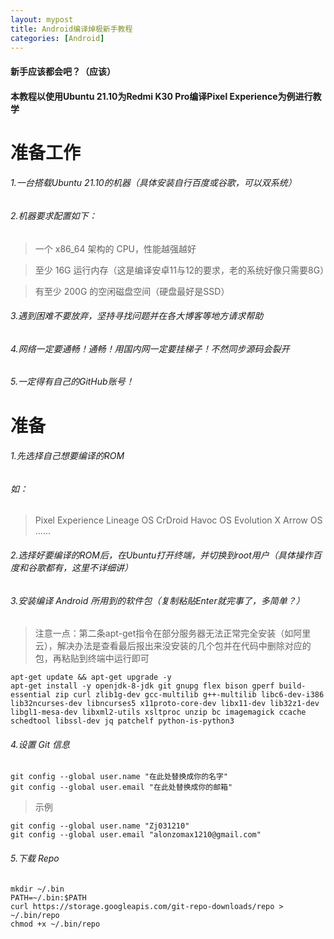 ```yaml
---
layout: mypost
title: Android编译焯极新手教程
categories: [Android]
---
```


#### 新手应该都会吧？（应该）
#### 本教程以使用Ubuntu 21.10为Redmi K30 Pro编译Pixel Experience为例进行教学

# 准备工作
###### 1.一台搭载Ubuntu 21.10的机器（具体安装自行百度或谷歌，可以双系统）
###### 2.机器要求配置如下：
> 一个 x86_64 架构的 CPU，性能越强越好

> 至少 16G 运行内存（这是编译安卓11与12的要求，老的系统好像只需要8G）

> 有至少 200G 的空闲磁盘空间（硬盘最好是SSD）

###### 3.遇到困难不要放弃，坚持寻找问题并在各大博客等地方请求帮助
###### 4.网络一定要通畅！通畅！用国内网一定要挂梯子！不然同步源码会裂开
###### 5.一定得有自己的GitHub账号！


# 准备
###### 1.先选择自己想要编译的ROM
###### 如：
> Pixel Experience
> Lineage OS
> CrDroid
> Havoc OS
> Evolution X
> Arrow OS
> ......
###### 2.选择好要编译的ROM后，在Ubuntu打开终端，并切换到root用户（具体操作百度和谷歌都有，这里不详细讲）
###### 3.安装编译 Android 所用到的软件包（复制粘贴Enter就完事了，多简单？）
> 注意一点：第二条apt-get指令在部分服务器无法正常完全安装（如阿里云），解决办法是查看最后报出来没安装的几个包并在代码中删除对应的包，再粘贴到终端中运行即可
```
apt-get update && apt-get upgrade -y
apt-get install -y openjdk-8-jdk git gnupg flex bison gperf build-essential zip curl zlib1g-dev gcc-multilib g++-multilib libc6-dev-i386 lib32ncurses-dev libncurses5 x11proto-core-dev libx11-dev lib32z1-dev libgl1-mesa-dev libxml2-utils xsltproc unzip bc imagemagick ccache schedtool libssl-dev jq patchelf python-is-python3
```
###### 4.设置 Git 信息
```
git config --global user.name "在此处替换成你的名字"
git config --global user.email "在此处替换成你的邮箱"
```
> 示例
```
git config --global user.name "Zj031210"
git config --global user.email "alonzomax1210@gmail.com"
```
###### 5.下载 Repo
```
mkdir ~/.bin
PATH=~/.bin:$PATH
curl https://storage.googleapis.com/git-repo-downloads/repo > ~/.bin/repo
chmod +x ~/.bin/repo
```
